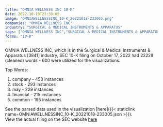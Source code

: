 ```yaml
---
title: "OMNIA WELLNESS INC 10-K"
date: 2022-10-18T23:30:05
image: "OMNIAWELLNESSINC_10-K_20221018-233005.png"
companies: "OMNIA WELLNESS INC"
industry: "SURGICAL & MEDICAL INSTRUMENTS & APPARATUS"
tags: ["OMNIA WELLNESS INC","SURGICAL & MEDICAL INSTRUMENTS & APPARATUS","10-17-2022","10-K"]
forms: "10-K"
---
```

OMNIA WELLNESS INC, which is in the Surgical & Medical Instruments & Apparatus [3841] industry, SEC 10-K filing on October 17, 2022 had 22228 (cleaned) words - 600 were utilized for the visualizations.

Top Words:
1. company - 453 instances
2. stock - 293 instances
3. may - 229 instances
4. financial - 215 instances
5. common - 195 instances


See the parsed data used in the visualization [here]({{< staticlink name=OMNIAWELLNESSINC_10-K_20221018-233005.json >}}).  
View the actual filing on the SEC website [here](https://www.sec.gov/Archives/edgar/data/1676852/0001493152-22-028595.txt)